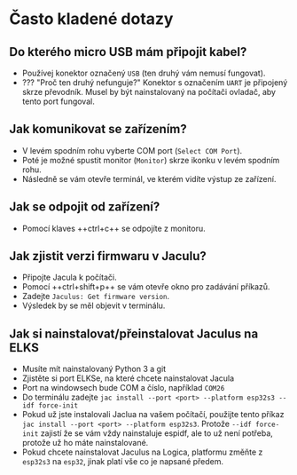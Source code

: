 # Často kladené dotazy

## Do kterého micro USB mám připojit kabel?
- Používej konektor označený `USB` (ten druhý vám nemusí fungovat).
- ??? "Proč ten druhý nefunguje?"
	Konektor s označením `UART` je připojený skrze převodník. Musel by být nainstalovaný na počítači ovladač, aby tento port fungoval.

## Jak komunikovat se zařízením?
- V levém spodním rohu vyberte COM port (`Select COM Port`).
- Poté je možné spustit monitor (`Monitor`) skrze ikonku v levém spodním rohu.
- Následně se vám otevře terminál, ve kterém vidíte výstup ze zařízení.

## Jak se odpojit od zařízení?
- Pomocí klaves ++ctrl+c++ se odpojíte z monitoru.

## Jak zjistit verzi firmwaru v Jaculu?
- Připojte Jacula k počítači.
- Pomocí ++ctrl+shift+p++ se vám otevře okno pro zadávání příkazů.
- Zadejte `Jaculus: Get firmware version`.
- Výsledek by se měl objevit v terminálu.

## Jak si nainstalovat/přeinstalovat Jaculus na ELKS
- Musíte mít nainstalovaný Python 3 a git
- Zjistěte si port ELKSe, na které chcete nainstalovat Jacula
- Port na windowsech bude COM a číslo, například `COM26`
- Do terminálu zadejte `jac install --port <port> --platform esp32s3 --idf force-init`
- Pokud už jste instalovali Jaclua na vašem počítačí, použijte tento příkaz `jac install --port <port> --platform esp32s3`. Protože `--idf force-init` zajistí že se vám vždy nainstaluje espidf, ale to už není potřeba, protože už ho máte nainstalované.
- Pokud chcete nainstalovat Jaculus na Logica, platformu změňte z `esp32s3` na `esp32`, jinak platí vše co je napsané předem.